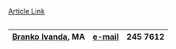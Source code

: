 [Article Link](https://www.fhs.hr/en/deanery/publishing_service)

## 
[Branko Ivanda](https://www.fhs.hr/djelatnik/branko.ivanda), MA | [e-mail](javascript:cms_mail\('bivanda','hrstud.hr','',''\)) | 245 7612  
---|---|---  
  

